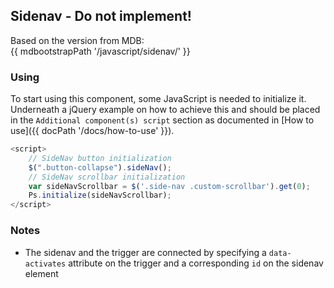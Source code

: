 ## Sidenav - Do not implement!

Based on the version from MDB:<br>
{{ mdbootstrapPath '/javascript/sidenav/' }}

### Using

To start using this component, some JavaScript is needed to initialize it.<br>
Underneath a jQuery example on how to achieve this and should be placed in the `Additional component(s) script` section as documented in [How to use]({{ docPath '/docs/how-to-use' }}).

```javascript
<script>
    // SideNav button initialization
    $(".button-collapse").sideNav();
    // SideNav scrollbar initialization
    var sideNavScrollbar = $('.side-nav .custom-scrollbar').get(0);
    Ps.initialize(sideNavScrollbar);
</script>
```

### Notes

* The sidenav and the trigger are connected by specifying a `data-activates` attribute on the trigger and a corresponding `id` on the sidenav element
